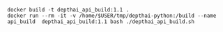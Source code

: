 `docker build -t depthai_api_build:1.1 .`
<br>
`docker run --rm -it -v /home/$USER/tmp/depthai-python:/build --name api_build  depthai_api_build:1.1 bash ./depthai_api_build.sh`

